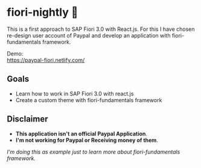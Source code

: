 # fiori-nightly 🌼

This is a first approach to SAP Fiori 3.0 with React.js. 
For this I have chosen re-design user account of Paypal and develop an application with fiori-fundamentals framework.

Demo:</br>
https://paypal-fiori.netlify.com/

## Goals
- Learn how to work in SAP Fiori 3.0 with react.js
- Create a custom theme with fiori-fundamentals framework


## Disclaimer
- **This application isn't an official Paypal Application**.
- **I'm not working for Paypal or Receiving money of them**. 

*I'm doing this as example just to learn more about fiori-fundamentals framework.*
